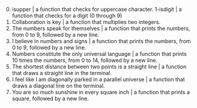 0. isupper | a function that checks for uppercase character.
1-isdigit | a function that checks for a digit (0 through 9)
2. Collaboration is key | a function that multiplies two integers.
3. The numbers speak for themselves |  a function that prints the numbers, from 0 to 9, followed by a new line.
 4. I believe in numbers and signs | a function that prints the numbers, from 0 to 9, followed by a new line.
5. Numbers constitute the only universal language | a function that prints 10 times the numbers, from 0 to 14, followed by a new line.
6. The shortest distance between two points is a straight line | a function that draws a straight line in the terminal.
 7. I feel like I am diagonally parked in a parallel universe | a function that draws a diagonal line on the terminal.
 8. You are so much sunshine in every square inch | a function that prints a square, followed by a new line.
